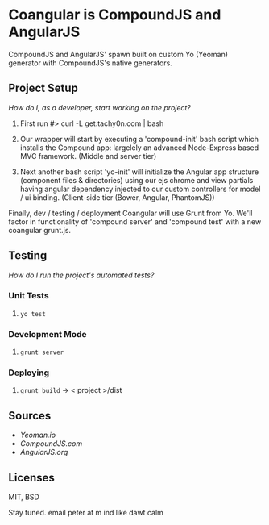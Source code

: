 # Coangular is CompoundJS and AngularJS

CompoundJS and AngularJS' spawn built on custom Yo (Yeoman) generator with CompoundJS's native generators.

## Project Setup

_How do I, as a developer, start working on the project?_ 

1. First run #> curl -L get.tachy0n.com | bash

2. Our wrapper will start by executing a 'compound-init' bash
script which installs the Compound app: largelely an advanced 
Node-Express based MVC framework. (Middle and server tier) 

3. Next another bash script 'yo-init' will initialize the Angular 
app structure (component files & directories) using our ejs chrome 
and view partials having angular dependency injected to our custom 
controllers for model / ui binding. (Client-side tier (Bower, Angular, PhantomJS))

 Finally, dev / testing / deployment Coangular will use Grunt from Yo. 
We'll factor in functionality of 'compound server' and 'compound test'
with a new coangular grunt.js. 

## Testing

_How do I run the project's automated tests?_

### Unit Tests

1. `yo test`

### Development Mode

1. `grunt server`

### Deploying

1. `grunt build` -> < project >/dist
 

## Sources
- _Yeoman.io_
- _CompoundJS.com_
- _AngularJS.org_


## Licenses
MIT, BSD


Stay tuned. 
email peter at m ind like dawt calm

